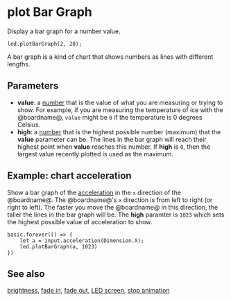 # plot Bar Graph

Display a bar graph for a number value.

```sig
led.plotBarGraph(2, 20);
```

A bar graph is a kind of chart that shows numbers as lines with different lengths.

## Parameters

* **value**: a [number](/types/number) that is the value of what you
  are measuring or trying to show. For example, if you are measuring
  the temperature of ice with the @boardname@, ``value`` might be `0`
  if the temperature is 0 degrees Celsius.
* **high**: a [number](/types/number) that is the highest
  possible number (maximum) that the **value** parameter can be. The lines in the bar graph will reach their highest point when **value** reaches this number. If **high** is `0`, then the largest value recently plotted is used as the maximum.

## Example: chart acceleration

Show a bar graph of the [acceleration](/reference/input/acceleration) 
in the `x` direction of the @boardname@.
The @boardname@'s `x` direction is from left to right (or right to left).
The faster you move the @boardname@ in this direction,
the taller the lines in the bar graph will be. The **high** paramter is `1023` which sets the highest possible value of acceleration to show.

```blocks
basic.forever(() => {
    let a = input.acceleration(Dimension.X);
    led.plotBarGraph(a, 1023)
})
```

## See also

[brightness](/reference/led/brightness), [fade in](/reference/led/fade-in), [fade out](/reference/led/fade-out), [LED screen](/device/screen), [stop animation](/reference/led/stop-animation)

